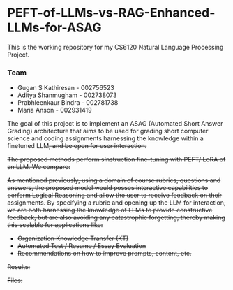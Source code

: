# PEFT-of-LLMs-vs-RAG-Enhanced-LLMs-for-ASAG
This is the working repository for my CS6120 Natural Language Processing Project.

### Team
- Gugan S Kathiresan - 002756523
- Aditya Shanmugham - 002738073
- Prabhleenkaur Bindra - 002781738
- Maria Anson - 002931419

The goal of this project is to implement an ASAG (Automated Short Answer Grading) architecture that aims to be used for grading short computer science and coding assignments harnessing the knowledge within a finetuned LLM<S>, and be open for user interaction.

The proposed methods perform sInstruction fine-tuning with PEFT/ LoRA of an LLM.
We compare:

As mentioned previously, using a domain of course rubrics, questions and answers, the proposed model would posses interactive capabilities to perform Logical Reasoning and allow the user to receive feedback on their assignments. By specifying a rubric and opening up the LLM for interaction, we are both harnessing the knowledge of LLMs to provide constructive feedback, but are also avoiding any catastrophic forgetting, thereby making this scalable for applications like:
- Organization Knowledge Transfer (KT)
- Automated Test / Resume / Essay Evaluation
- Recommendations on how to improve prompts, content, etc.

Results:

Files:

